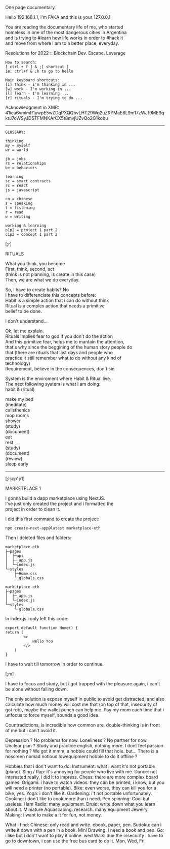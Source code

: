 One page documentary.  
    
Hello 192.168.1.1, i'm FAKA and this is your 127.0.0.1  

You are reading the documentary life of me, who started  
homeless in one of the most dangerous cities in Argentina  
and is trying to #learn how life works in order to #hack it  
and move from where i am to a better place, everyday.  
  
Resolutions for 2022 :: Blockchain Dev. Escape. Leverage  

    How to search:  
    [ ctrl + f ] & ;[ shortcut ]  
    ie: ctrl+f & ;h to go to hello  
    
    Main keyboard shortcuts:  
    [i] think - i'm thinking in ...  
    [w] work - I'm working in ...
    [l] learn - I'm learning ...
    [r] rituals - I'm trying to do ...

Acknowledgment in XMR:  
41iea6vmimR1ywpE5wZDqPXQQbvLHT29Wg2uZRPMaE8L9m17zWJf9ME9qkrJ7oWSyJDSTFMNKArCX5t8mvjUZvQo2G1kobu  

  ---  

    GLOSSARY:  
    
    thinking
    my = myself
    wr = world  

    jb = jobs
    rs = relationships
    be = behaviors

    learning
    sc = smart contracts  
    rc = react
    js = javascript  

    cn = chinese  
    s = speaking  
    l = listening  
    r = read  
    w = writing  

    working & learning
    p1p2 = project 1 part 2 
    c1p2 = concept 1 part 2  
      
[;r]  

RITUALS  

What you think, you become  
First, think, second, act  
(think is not planning, is create in this case)    
Then, we are what we do everyday.  

So, i have to create habits? No  
I have to differenciate this concepts before:  
Habit is a simple action that i can do without think  
Ritual is a complex action that needs a primitive  
belief to be done.  

I don't understand...  

Ok, let me explain.  
Rituals implies fear to god if you don't do the action  
And this primitive fear, helps me to mantain the attention,  
that's why since the beggining of the human story people do  
that (there are rituals that last days and people who  
practice it still remember what to do without any kind of  
technology)  
Requirement, believe in the consequences, don't sin

System is the enviroment where Habit & Ritual live.  
The next following system is what i am doing:  
habit & (ritual)  

make my bed  
(meditate)  
calisthenics  
mop rooms  
shower  
(study)  
(document)  
eat  
rest  
(study)  
(document)  
(review)  
sleep early  

---

[;lscp1p1]  

MARKETPLACE 1  
  
I gonna build a dapp marketplace using NextJS.  
I've just only created the project and i formatted the  
project in order to clean it.  
  
I did this first command to create the project:  
  
    npx create-next-app@latest marketplace-eth
    
Then i deleted files and folders:  

    marketplace-eth
    ├─pages
    │  ├─api
    │  ├─_app.js
    │  └─index.js
    └─styles
        ├─Home.css
        └─globals.css

    marketplace-eth
    ├─pages
    │  ├─_app.js
    │  └─index.js
    └─styles
        └─globals.css

In index.js i only left this code:

    export default function Home() {
    return (
            <>
                Hello You
            </>
        )
    }

I have to wait till tomorrow in order to continue.

[;m]

I have to focus and study, but i got trapped with the 
pleasure again, i can't be alone without falling down.

The only solution is expose myself in public to
avoid get distracted, and also calculate how much money
will cost me that (on top of that, insecurity of got rob), maybe the wallet punch can help me.
Pay my mom each time that i unfocus to force myself, sounds a good idea.

Countradictions, is incredible how common are, 
double-thinking is in front of me but i can't avoid it.

Depression ? No problems for now.
Loneliness ? No partner for now.
Unclear plan ? Study and practice english, nothing more.
I dont feel passion for nothing ? We got it
mmm, a hobbie could fill that hole.
but...
There is a noscreen nomad notloud lowequipment hobbie to do it offline ?

Hobbies that i don't want to do:
Instrument: what i want it's not portable (piano).
Sing / Rap: it's annoying for people who live with me.
Dance: not interested really, i did it to impress.
Chess: there are more complex board games.
Origami: i have to watch videos. they can be printed, 
i know, but you will need a printer (no portable).
Bike: even worse, they can kill you for a bike, yes.
Yoga: i don't like it.
Gardening: i't not portable unfortunately.
Cooking: i don't like to cook more than i need.
Pen spinning: Cool but useless.
Ham Radio: many equipment.
Druid: write down what you learn about it.
Miniature Aquascaping: research. many equipment
Jewelry Making: i want to make a it for fun, not money.

What i find:
Chinese: only read and write. ebook, paper, pen.
Sudoku: can i write it down with a pen in a book.
Mini Drawing: i need a book and pen.
Go: i like but i don't want to play it online. wed
Walk: due the insecurity i have to go to downtown, 
i can use the free bus card to do it. Mon, Wed, Fri